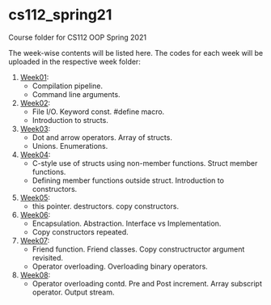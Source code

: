 # cs112_spring21
Course folder for CS112 OOP Spring 2021

The week-wise contents will be listed here. The codes for each week will be uploaded in the respective week folder:

1. [Week01](week01/):
	* Compilation pipeline.
	* Command line arguments.
2. [Week02](week02/):
	* File I/O. Keyword const. #define macro.
	* Introduction to structs.
3. [Week03](week03/):
	* Dot and arrow operators. Array of structs.
	* Unions. Enumerations.
4. [Week04](week04/):
	* C-style use of structs using non-member functions. Struct member functions.
	* Defining member functions outside struct. Introduction to constructors.
5. [Week05](week05/):
	* this pointer. destructors. copy constructors.
6. [Week06](week06/):
	* Encapsulation. Abstraction. Interface vs Implementation.
	* Copy constructors repeated.
7. [Week07](week07/):
	* Friend function. Friend classes. Copy constructructor argument revisited.
	* Operator overloading. Overloading binary operators.
8. [Week08](week08/):
	* Operator overloading contd. Pre and Post increment. Array subscript operator. Output stream.
